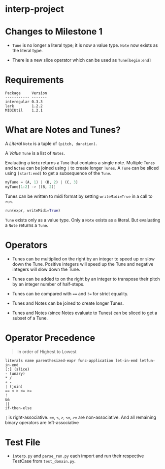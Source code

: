 # interp-project

# Changes to Milestone 1

- `Tune` is no longer a literal type; it is now a value type. `Note` now exists
  as the literal type.

- There is a new slice operator which can be used as `Tune[begin:end]`

# Requirements

```
Package     Version
----------- -------
interegular 0.3.3
lark        1.2.2
MIDIUtil    1.2.1
```

# What are Notes and Tunes?

A <em>Literal</em> `Note` is a tuple of `(pitch, duration)`.

A <em>Value</em> `Tune` is a list of `Notes`.

Evaluating a `Note` returns a `Tune` that contains a single note. Multiple `Tunes`
and `Notes` can be joined using `|` to create longer `Tunes`. A `Tune` can be
sliced using `[start:end]` to get a subsequence of the `Tune`.

```python
myTune = (A, 1) | (B, 2) | (C, 3)
myTune[1:2] -> [(B, 2)]
```

Tunes can be written to midi format by setting `writeMidi=True` in a call to `run`.

```python
run(expr, writeMidi=True)
```

`Tune` exists only as a value type. Only a `Note` exists as a literal. But
evaluating a `Note` returns a `Tune`.

# Operators

- Tunes can be multiplied on the right by an integer to speed up or slow down the
  Tune. Positive integers will speed up the Tune and negative integers will slow
  down the Tune.

- Tunes can be added to on the right by an integer to transpose their pitch
  by an integer number of half-steps.

- Tunes can be compared with `==` and `!=` for strict equality.

- Tunes and Notes can be joined to create longer Tunes.

- Tunes and Notes (since Notes evaluate to Tunes) can be sliced to get a subset 
  of a Tune.

# Operator Precedence

> In order of Highest to Lowest

```
literals name parenthesized-expr func-application let-in-end letfun-in-end
[:] (slice)
- (unary)
* /
+ -
| (join)
== < > <= >=
!
&&
||
if-then-else
```

`|` is right-associative. `==`, `<`, `>`, `<=`, `>=` are non-associative.
And all remaining binary operators are left-associative

# Test File

- `interp.py` and `parse_run.py` each import and run their respective TestCase
  from `test_domain.py`.
